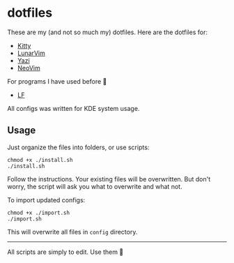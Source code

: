 # dotfiles

These are my (and not so much my) dotfiles.
Here are the dotfiles for:
* [Kitty](https://github.com/kovidgoyal/kitty)
* [LunarVim](https://www.lunarvim.org) 
* [Yazi](https://github.com/sxyazi/yazi)
* [NeoVim](https://neovim.io)

For programs I have used before 🫡
* [LF](https://github.com/gokcehan/lf)

All configs was written for KDE system usage.

## Usage ##

Just organize the files into folders, or use scripts:

```
chmod +x ./install.sh
./install.sh
```
Follow the instructions. Your existing files will be overwritten. But don't worry, the script will ask you what to overwrite and what not.

To import updated configs:
```
chmod +x ./import.sh
./import.sh
```
This will overwrite all files in `config` directory.

---

All scripts are simply to edit. Use them 🤍
